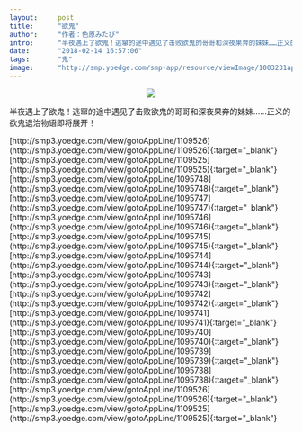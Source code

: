 ```yaml
---
layout:     post
title:      "欲鬼"
author:     "作者：色原みたび"
intro:      "半夜遇上了欲鬼！逃窜的途中遇见了击败欲鬼的哥哥和深夜果奔的妹妹……正义的欲鬼退治物语即将展开！"
date:       "2018-02-14 16:57:06"
tags:       "鬼"
image:      "http://smp.yoedge.com/smp-app/resource/viewImage/1003231appline.png"
---
```

<div style="text-align: center">
<p><img src="http://smp.yoedge.com/smp-app/resource/viewImage/1003231appline.png"/></p>
</div>
<p class="post-meta">
<span>半夜遇上了欲鬼！逃窜的途中遇见了击败欲鬼的哥哥和深夜果奔的妹妹……正义的欲鬼退治物语即将展开！</span>
</p>
[http://smp3.yoedge.com/view/gotoAppLine/1109526](http://smp3.yoedge.com/view/gotoAppLine/1109526){:target="_blank"}
[http://smp3.yoedge.com/view/gotoAppLine/1109525](http://smp3.yoedge.com/view/gotoAppLine/1109525){:target="_blank"}
[http://smp3.yoedge.com/view/gotoAppLine/1095748](http://smp3.yoedge.com/view/gotoAppLine/1095748){:target="_blank"}
[http://smp3.yoedge.com/view/gotoAppLine/1095747](http://smp3.yoedge.com/view/gotoAppLine/1095747){:target="_blank"}
[http://smp3.yoedge.com/view/gotoAppLine/1095746](http://smp3.yoedge.com/view/gotoAppLine/1095746){:target="_blank"}
[http://smp3.yoedge.com/view/gotoAppLine/1095745](http://smp3.yoedge.com/view/gotoAppLine/1095745){:target="_blank"}
[http://smp3.yoedge.com/view/gotoAppLine/1095744](http://smp3.yoedge.com/view/gotoAppLine/1095744){:target="_blank"}
[http://smp3.yoedge.com/view/gotoAppLine/1095743](http://smp3.yoedge.com/view/gotoAppLine/1095743){:target="_blank"}
[http://smp3.yoedge.com/view/gotoAppLine/1095742](http://smp3.yoedge.com/view/gotoAppLine/1095742){:target="_blank"}
[http://smp3.yoedge.com/view/gotoAppLine/1095741](http://smp3.yoedge.com/view/gotoAppLine/1095741){:target="_blank"}
[http://smp3.yoedge.com/view/gotoAppLine/1095740](http://smp3.yoedge.com/view/gotoAppLine/1095740){:target="_blank"}
[http://smp3.yoedge.com/view/gotoAppLine/1095739](http://smp3.yoedge.com/view/gotoAppLine/1095739){:target="_blank"}
[http://smp3.yoedge.com/view/gotoAppLine/1095738](http://smp3.yoedge.com/view/gotoAppLine/1095738){:target="_blank"}
[http://smp3.yoedge.com/view/gotoAppLine/1109526](http://smp3.yoedge.com/view/gotoAppLine/1109526){:target="_blank"}
[http://smp3.yoedge.com/view/gotoAppLine/1109525](http://smp3.yoedge.com/view/gotoAppLine/1109525){:target="_blank"}


